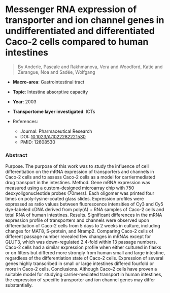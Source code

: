 # Messenger RNA expression of transporter and ion channel genes in undifferentiated and differentiated Caco-2 cells compared to human intestines

> By Anderle, Pascale and Rakhmanova, Vera and Woodford, Katie and Zerangue, Noa and Sadée, Wolfgang

- **Macro-area**: Gastrointestinal tract
- **Topic**: Intestine absorptive capacity
- **Year**: 2003
- **Transportome layer investigated**: ICTs

- References:
  - Journal: Pharmaceutical Research
  - DOI: [10.1023/A:1022282221530](https://doi.org/10.1023/A:1022282221530)
  - PMID: 12608530

### Abstract

Purpose. The purpose of this work was to study the influence of cell differentiation on the mRNA expression of transporters and channels in Caco-2 cells and to assess Caco-2 cells as a model for carriermediated drug transport in the intestines. Method. Gene mRNA expression was measured using a custom-designed microarray chip with 750 deoxyoligonucleotide probes (70mers). Each oligomer was printed four times on poly-lysine-coated glass slides. Expression profiles were expressed as ratio values between fluorescence intensities of Cy3 and Cy5 dye-labeled cDNA derived from poly(A) + RNA samples of Caco-2 cells and total RNA of human intestines. Results. Significant differences in the mRNA expression profile of transporters and channels were observed upon differentiation of Caco-2 cells from 5 days to 2 weeks in culture, including changes for MAT8, S-protein, and Nramp2. Comparing Caco-2 cells of different passage number revealed few changes in mRNAs except for GLUT3, which was down-regulated 2.4-fold within 13 passage numbers. Caco-2 cells had a similar expression profile when either cultured in flasks or on filters but differed more strongly from human small and large intestine, regardless of the differentiation state of Caco-2 cells. Expression of several genes highly transcribed in small or large intestines differed fourfold or more in Caco-2 cells. Conclusions. Although Caco-2 cells have proven a suitable model for studying carrier-mediated transport in human intestines, the expression of specific transporter and ion channel genes may differ substantially.
